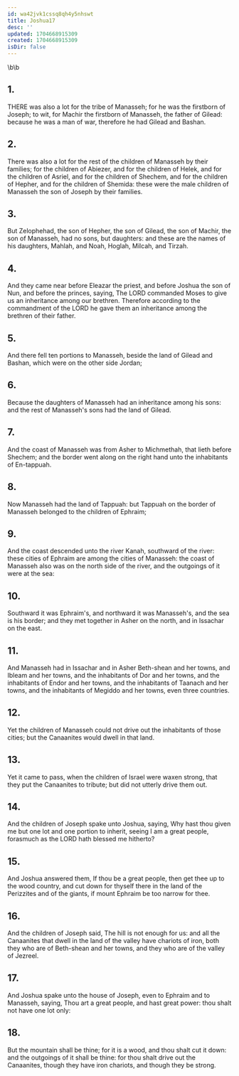 ```yaml
---
id: wa42jvk1cssq8qh4y5nhswt
title: Joshua17
desc: ''
updated: 1704668915309
created: 1704668915309
isDir: false
---
```

\b\b
## 1.
THERE was also a lot for the tribe of Manasseh; for he was the firstborn of Joseph; to wit, for Machir the firstborn of Manasseh, the father of Gilead: because he was a man of war, therefore he had Gilead and Bashan.
## 2.
There was also a lot for the rest of the children of Manasseh by their families; for the children of Abiezer, and for the children of Helek, and for the children of Asriel, and for the children of Shechem, and for the children of Hepher, and for the children of Shemida: these were the male children of Manasseh the son of Joseph by their families.
## 3.
But Zelophehad, the son of Hepher, the son of Gilead, the son of Machir, the son of Manasseh, had no sons, but daughters: and these are the names of his daughters, Mahlah, and Noah, Hoglah, Milcah, and Tirzah.
## 4.
And they came near before Eleazar the priest, and before Joshua the son of Nun, and before the princes, saying, The LORD commanded Moses to give us an inheritance among our brethren.  Therefore according to the commandment of the LORD he gave them an inheritance among the brethren of their father.
## 5.
And there fell ten portions to Manasseh, beside the land of Gilead and Bashan, which were on the other side Jordan;
## 6.
Because the daughters of Manasseh had an inheritance among his sons: and the rest of Manasseh's sons had the land of Gilead.
## 7.
And the coast of Manasseh was from Asher to Michmethah, that lieth before Shechem; and the border went along on the right hand unto the inhabitants of En-tappuah.
## 8.
Now Manasseh had the land of Tappuah: but Tappuah on the border of Manasseh belonged to the children of Ephraim;
## 9.
And the coast descended unto the river Kanah, southward of the river: these cities of Ephraim are among the cities of Manasseh: the coast of Manasseh also was on the north side of the river, and the outgoings of it were at the sea:
## 10.
Southward it was Ephraim's, and northward it was Manasseh's, and the sea is his border; and they met together in Asher on the north, and in Issachar on the east.
## 11.
And Manasseh had in Issachar and in Asher Beth-shean and her towns, and Ibleam and her towns, and the inhabitants of Dor and her towns, and the inhabitants of Endor and her towns, and the inhabitants of Taanach and her towns, and the inhabitants of Megiddo and her towns, even three countries.
## 12.
Yet the children of Manasseh could not drive out the inhabitants of those cities; but the Canaanites would dwell in that land.
## 13.
Yet it came to pass, when the children of Israel were waxen strong, that they put the Canaanites to tribute; but did not utterly drive them out.
## 14.
And the children of Joseph spake unto Joshua, saying, Why hast thou given me but one lot and one portion to inherit, seeing I am a great people, forasmuch as the LORD hath blessed me hitherto?
## 15.
And Joshua answered them, If thou be a great people, then get thee up to the wood country, and cut down for thyself there in the land of the Perizzites and of the giants, if mount Ephraim be too narrow for thee.
## 16.
And the children of Joseph said, The hill is not enough for us: and all the Canaanites that dwell in the land of the valley have chariots of iron, both they who are of Beth-shean and her towns, and they who are of the valley of Jezreel.
## 17.
And Joshua spake unto the house of Joseph, even to Ephraim and to Manasseh, saying, Thou art a great people, and hast great power: thou shalt not have one lot only:
## 18.
But the mountain shall be thine; for it is a wood, and thou shalt cut it down: and the outgoings of it shall be thine: for thou shalt drive out the Canaanites, though they have iron chariots, and though they be strong.
